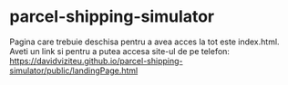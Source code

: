 # parcel-shipping-simulator
Pagina care trebuie deschisa pentru a avea acces la tot este index.html.<br>
Aveti un link si pentru a putea accesa site-ul de pe telefon: https://davidviziteu.github.io/parcel-shipping-simulator/public/landingPage.html
